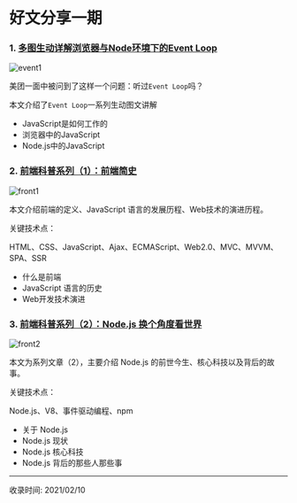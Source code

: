 # 好文分享一期
### 1. [多图生动详解浏览器与Node环境下的Event Loop](https://mp.weixin.qq.com/s?__biz=MzUxNzk1MjQ0Ng==&mid=2247488369&idx=1&sn=31af3f0d6bd664b330b23b89f48dc37e&chksm=f99115a0cee69cb6302ed0b172dd987f03078040b9618a575de12967cfb5c94d6741fd0ea441&mpshare=1&scene=24&srcid=112555fITJShuotmK6Ezatm9&sharer_sharetime=1606268182068&sharer_shareid=84ae739fd610c12080ec5cb9ece6b184#rd)

![event1](http://file.uzykj.com/eventloop.gif)

美团一面中被问到了这样一个问题：听过`Event Loop`吗？

本文介绍了`Event Loop`一系列生动图文讲解

- JavaScript是如何工作的
- 浏览器中的JavaScript
- Node.js中的JavaScript

### 2. [前端科普系列（1）：前端简史](https://mp.weixin.qq.com/s?__biz=MzIyNDU2NTc5Mw==&mid=2247489182&idx=1&sn=390475e516be61a78a13fceda54f2e58&chksm=e80c59d0df7bd0c69ca82bbd068f8c9c34aacb0cdc7c77fdb399233f659eb5c7340a04bd95ba)

![front1](http://file.uzykj.com/4166b730-baac-1b4d-32e1-90d9ed031e64.png)

本文介绍前端的定义、JavaScript 语言的发展历程、Web技术的演进历程。

关键技术点：

HTML、CSS、JavaScript、Ajax、ECMAScript、Web2.0、MVC、MVVM、SPA、SSR

- 什么是前端
- JavaScript 语言的历史
- Web开发技术演进

### 3. [前端科普系列（2）：Node.js 换个角度看世界](https://mp.weixin.qq.com/s/To4FsSlctVp5fktCR4giRg)

![front2](http://file.uzykj.com/ec4c4fa6-9b49-cadc-af8e-e2a5e7bebdaf.png)

本文为系列文章（2），主要介绍 Node.js 的前世今生、核心科技以及背后的故事。

关键技术点：

Node.js、V8、事件驱动编程、npm

- 关于 Node.js
- Node.js 现状
- Node.js 核心科技
- Node.js 背后的那些人那些事


---
收录时间: 2021/02/10

<Vssue :title="$title" />